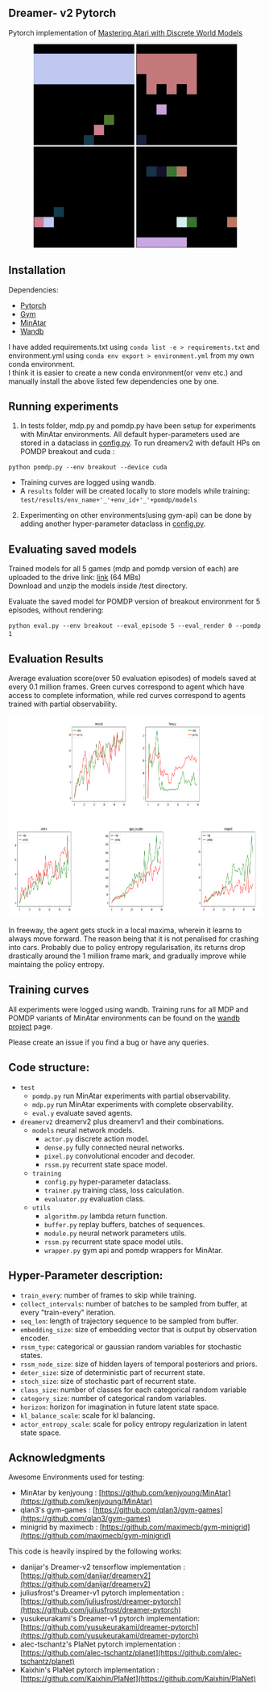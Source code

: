 ## Dreamer- v2 Pytorch

Pytorch implementation of [Mastering Atari with Discrete World Models](https://arxiv.org/abs/2010.02193)<br>

<p align="middle" >
  <img src="images/breakout.gif" title="breakout" width="200" />
  <img src="images/space_invaders.gif" title="space_invaders" width="200" /> 
  <img src="images/asterix.gif" title="asterix" width="200" />
  <img src="images/seaquest.gif" title="seaquest" width="200" /> 
</p>

## Installation

Dependencies:
* [Pytorch](https://pytorch.org/)
* [Gym](https://github.com/openai/gym)
* [MinAtar](https://github.com/kenjyoung/MinAtar)
* [Wandb](https://wandb.ai/) 

I have added requirements.txt using `conda list -e > requirements.txt` and environment.yml using `conda env export > environment.yml` from my own conda environment. <br>
I think it is easier to create a new conda environment(or venv etc.) and manually install the above listed few dependencies one by one.

## Running experiments
1) In tests folder, mdp.py and pomdp.py have been setup for experiments with MinAtar environments. All default hyper-parameters used are stored in a dataclass in [config.py](https://github.com/RajGhugare19/dreamerv2/blob/b6d65b8af7f91ae106c5b0cc11e29a2247dfa233/dreamerv2/training/config.py#L9). To run dreamerv2 with default HPs on POMDP breakout and cuda :
  ```
  python pomdp.py --env breakout --device cuda
  ``` 
  - Training curves are logged using wandb. 
  - A `results` folder will be created locally to store models while training:
  `test/results/env_name+'_'+env_id+'_'+pomdp/models`   

2) Experimenting on other environments(using gym-api) can be done by adding another hyper-parameter dataclass in [config.py](https://github.com/RajGhugare19/dreamerv2/blob/b6d65b8af7f91ae106c5b0cc11e29a2247dfa233/dreamerv2/training/config.py#L9). <br>

## Evaluating saved models

Trained models for all 5 games (mdp and pomdp version of each) are uploaded to the drive link: [link](https://drive.google.com/file/d/11200qHbwKRjfe3xRI_G6nyYaZRBFt8_k/view?usp=sharing) (64 MBs)<br>
Download and unzip the models inside /test directory.

Evaluate the saved model for POMDP version of breakout environment for 5 episodes, without rendering:
```
python eval.py --env breakout --eval_episode 5 --eval_render 0 --pomdp 1
```

## Evaluation Results

Average evaluation score(over 50 evaluation episodes) of models saved at every 0.1 million frames. Green curves correspond to agent which have access to complete information, while red curves correspond to agents trained with partial observability.

<img src="images/eval.png" width="5000" height="400">

In freeway, the agent gets stuck in a local maxima, wherein it learns to always move forward. The reason being that it is not penalised for crashing into cars. Probably due to policy entropy regularisation, its returns drop drastically around the 1 million frame mark, and gradually improve while maintaing the policy entropy.

## Training curves

All experiments were logged using wandb. Training runs for all MDP and POMDP variants of MinAtar environments can be found on the [wandb project](https://wandb.ai/raj19/mastering%20MinAtar%20with%20world%20models?workspace=user-raj19) page.

Please create an issue if you find a bug or have any queries.

## Code structure:
- `test`
  - `pomdp.py` run MinAtar experiments with partial observability.
  - `mdp.py` run MinAtar experiments with complete observability.
  - `eval.y` evaluate saved agents.
- `dreamerv2` dreamerv2 plus dreamerv1 and their combinations.
  - `models` neural network models.
    - `actor.py` discrete action model.
    - `dense.py` fully connected neural networks.
    - `pixel.py` convolutional encoder and decoder.
    - `rssm.py` recurrent state space model.
  - `training`
    - `config.py` hyper-parameter dataclass.
    - `trainer.py` training class, loss calculation.
    - `evaluator.py` evaluation class.
  - `utils`
    - `algorithm.py` lambda return function.
    - `buffer.py` replay buffers, batches of sequences.
    - `module.py` neural network parameters utils.
    - `rssm.py` recurrent state space model utils.
    - `wrapper.py` gym api and pomdp wrappers for MinAtar.     

## Hyper-Parameter description:

- `train_every`: number of frames to skip while training.
- `collect_intervals`: number of batches to be sampled from buffer, at every "train-every" iteration.
- `seq_len`: length of trajectory sequence to be sampled from buffer.
- `embedding_size`: size of embedding vector that is output by observation encoder.
- `rssm_type`: categorical or gaussian random variables for stochastic states.
- `rssm_node_size`: size of hidden layers of temporal posteriors and priors.
- `deter_size`: size of deterministic part of recurrent state.
- `stoch_size`: size of stochastic part of recurrent state.
- `class_size`: number of classes for each categorical random variable
- `category_size`: number of categorical random variables.
- `horizon`: horizon for imagination in future latent state space.
- `kl_balance_scale`: scale for kl balancing.
- `actor_entropy_scale`: scale for policy entropy regularization in latent state space.


## Acknowledgments
Awesome Environments used for testing:

- MinAtar by kenjyoung : [https://github.com/kenjyoung/MinAtar](https://github.com/kenjyoung/MinAtar)<br>
- qlan3's gym-games : [https://github.com/qlan3/gym-games](https://github.com/qlan3/gym-games)
- minigrid by maximecb : [https://github.com/maximecb/gym-minigrid](https://github.com/maximecb/gym-minigrid)<br>

This code is heavily inspired by the following works:

- danijar's Dreamer-v2 tensorflow implementation : [https://github.com/danijar/dreamerv2](https://github.com/danijar/dreamerv2)<br>
- juliusfrost's Dreamer-v1 pytorch implementation : [https://github.com/juliusfrost/dreamer-pytorch](https://github.com/juliusfrost/dreamer-pytorch)<br>
- yusukeurakami's Dreamer-v1 pytorch implementation: [https://github.com/yusukeurakami/dreamer-pytorch](https://github.com/yusukeurakami/dreamer-pytorch)<br>
- alec-tschantz's  PlaNet pytorch implementation : [https://github.com/alec-tschantz/planet](https://github.com/alec-tschantz/planet)<br>
- Kaixhin's PlaNet pytorch implementation : [https://github.com/Kaixhin/PlaNet](https://github.com/Kaixhin/PlaNet)
